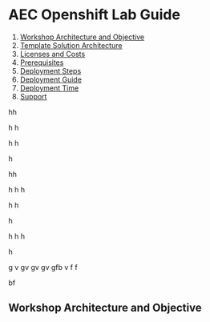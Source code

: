 # AEC Openshift Lab Guide

<!-- TOC -->

1. [Workshop Architecture and Objective](#Workshop-Architecture-and-Objective)
2. [Template Solution Architecture ](#template-solution-architecture)
3. [Licenses and Costs ](#licenses-and-costs)
4. [Prerequisites](#prerequisites)
5. [Deployment Steps](#deployment-steps)
6. [Deployment Guide](#deployment-guide)
7. [Deployment Time](#deployment-time)
8. [Support](#support)


<!-- /TOC -->


hh


h
h

h
h

h

hh

h
h
h

h
h

h

h
h
h

h

g
v
gv
gv
gv
gfb
v
f
f

bf



## Workshop Architecture and Objective



    

